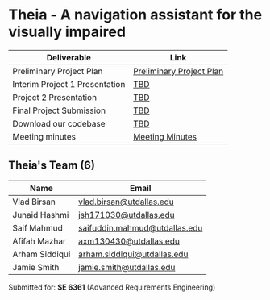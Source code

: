 # Theia - A navigation assistant for the visually impaired

| Deliverable                    | Link     |
|--------------------------------|----------|
| Preliminary Project Plan       | [Preliminary Project Plan](https://docs.google.com/document/d/1SubQX0KlnfcZbx6HlVOSJUnOCkbfEqPWyCepi641Q8Y/edit?usp=sharing) |
| Interim Project 1 Presentation | [TBD](#) |
| Project 2 Presentation         | [TBD](#) |
| Final Project Submission       | [TBD](#) |
| Download our codebase          | [TBD](#) |
| Meeting minutes                | [Meeting Minutes](https://docs.google.com/document/d/1EePnPKVRw0j4Sw_HVdntGlQfXQtQcxspnk1i3y6dQXc/edit?usp=sharing) |

## Theia's Team (6)

| Name           | Email                                                                 |
|----------------|-----------------------------------------------------------------------|
| Vlad Birsan    | [vlad.birsan@utdallas.edu](mailto:vlad.birsan@utdallas.edu)           |
| Junaid Hashmi  | [jsh171030@utdallas.edu](mailto:jsh171030@utdallas.edu)               |
| Saif Mahmud    | [saifuddin.mahmud@utdallas.edu](mailto:saifuddin.mahmud@utdallas.edu) |
| Afifah Mazhar  | [axm130430@utdallas.edu](mailto:axm130430@utdallas.edu)               |
| Arham Siddiqui | [arham.siddiqui@utdallas.edu](mailto:arham.siddiqui@utdallas.edu)     |
| Jamie Smith    | [jamie.smith@utdallas.edu](mailto:jamie.smith@utdallas.edu)           |

Submitted for: **SE 6361** (Advanced Requirements Engineering)
